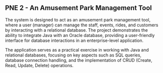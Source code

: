 ## PNE 2 - An Amusement Park Management Tool

The system is designed to act as an amusement park management tool, where a user (manager) can manage the staff, events, rides, and customers by interacting with a relational database. The project demonstrates the ability to integrate Java with an Oracle database, providing a user-friendly interface for database interactions in an enterprise-level application.

The application serves as a practical exercise in working with Java and relational databases, focusing on key aspects such as SQL queries, database connection handling, and the implementation of CRUD (Create, Read, Update, Delete) operations.
